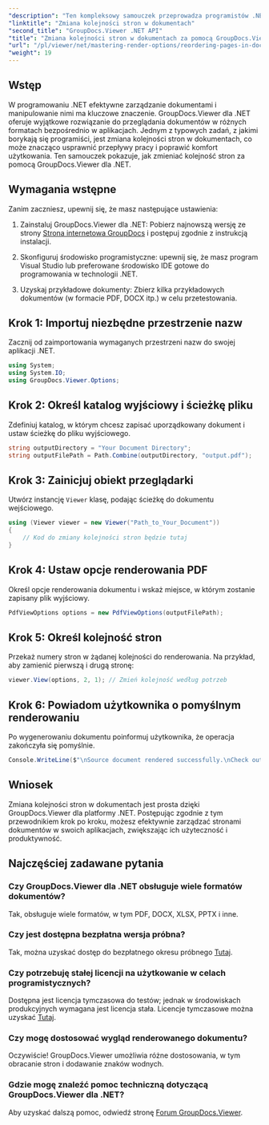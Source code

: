 ```yaml
---
"description": "Ten kompleksowy samouczek przeprowadza programistów .NET przez proces zmiany kolejności stron w różnych formatach dokumentów przy użyciu narzędzia GroupDocs.Viewer dla .NET."
"linktitle": "Zmiana kolejności stron w dokumentach"
"second_title": "GroupDocs.Viewer .NET API"
"title": "Zmiana kolejności stron w dokumentach za pomocą GroupDocs.Viewer dla platformy .NET"
"url": "/pl/viewer/net/mastering-render-options/reordering-pages-in-document/"
"weight": 19
---
```


## Wstęp

W programowaniu .NET efektywne zarządzanie dokumentami i manipulowanie nimi ma kluczowe znaczenie. GroupDocs.Viewer dla .NET oferuje wyjątkowe rozwiązanie do przeglądania dokumentów w różnych formatach bezpośrednio w aplikacjach. Jednym z typowych zadań, z jakimi borykają się programiści, jest zmiana kolejności stron w dokumentach, co może znacząco usprawnić przepływy pracy i poprawić komfort użytkowania. Ten samouczek pokazuje, jak zmieniać kolejność stron za pomocą GroupDocs.Viewer dla .NET.

## Wymagania wstępne

Zanim zaczniesz, upewnij się, że masz następujące ustawienia:

1. Zainstaluj GroupDocs.Viewer dla .NET: Pobierz najnowszą wersję ze strony [Strona internetowa GroupDocs](https://releases.groupdocs.com/viewer/net/) i postępuj zgodnie z instrukcją instalacji.
   
2. Skonfiguruj środowisko programistyczne: upewnij się, że masz program Visual Studio lub preferowane środowisko IDE gotowe do programowania w technologii .NET.

3. Uzyskaj przykładowe dokumenty: Zbierz kilka przykładowych dokumentów (w formacie PDF, DOCX itp.) w celu przetestowania.

## Krok 1: Importuj niezbędne przestrzenie nazw

Zacznij od zaimportowania wymaganych przestrzeni nazw do swojej aplikacji .NET.

```csharp
using System;
using System.IO;
using GroupDocs.Viewer.Options;
```

## Krok 2: Określ katalog wyjściowy i ścieżkę pliku

Zdefiniuj katalog, w którym chcesz zapisać uporządkowany dokument i ustaw ścieżkę do pliku wyjściowego.

```csharp
string outputDirectory = "Your Document Directory";
string outputFilePath = Path.Combine(outputDirectory, "output.pdf");
```

## Krok 3: Zainicjuj obiekt przeglądarki

Utwórz instancję `Viewer` klasę, podając ścieżkę do dokumentu wejściowego.

```csharp
using (Viewer viewer = new Viewer("Path_to_Your_Document"))
{
    // Kod do zmiany kolejności stron będzie tutaj
}
```

## Krok 4: Ustaw opcje renderowania PDF

Określ opcje renderowania dokumentu i wskaż miejsce, w którym zostanie zapisany plik wyjściowy.

```csharp
PdfViewOptions options = new PdfViewOptions(outputFilePath);
```

## Krok 5: Określ kolejność stron

Przekaż numery stron w żądanej kolejności do renderowania. Na przykład, aby zamienić pierwszą i drugą stronę:

```csharp
viewer.View(options, 2, 1); // Zmień kolejność według potrzeb
```

## Krok 6: Powiadom użytkownika o pomyślnym renderowaniu

Po wygenerowaniu dokumentu poinformuj użytkownika, że operacja zakończyła się pomyślnie.

```csharp
Console.WriteLine($"\nSource document rendered successfully.\nCheck output in {outputDirectory}.");
```

## Wniosek

Zmiana kolejności stron w dokumentach jest prosta dzięki GroupDocs.Viewer dla platformy .NET. Postępując zgodnie z tym przewodnikiem krok po kroku, możesz efektywnie zarządzać stronami dokumentów w swoich aplikacjach, zwiększając ich użyteczność i produktywność.

## Najczęściej zadawane pytania

### Czy GroupDocs.Viewer dla .NET obsługuje wiele formatów dokumentów?
Tak, obsługuje wiele formatów, w tym PDF, DOCX, XLSX, PPTX i inne.

### Czy jest dostępna bezpłatna wersja próbna?
Tak, można uzyskać dostęp do bezpłatnego okresu próbnego [Tutaj](https://releases.groupdocs.com/).

### Czy potrzebuję stałej licencji na użytkowanie w celach programistycznych?
Dostępna jest licencja tymczasowa do testów; jednak w środowiskach produkcyjnych wymagana jest licencja stała. Licencje tymczasowe można uzyskać [Tutaj](https://purchase.groupdocs.com/temporary-license/).

### Czy mogę dostosować wygląd renderowanego dokumentu?
Oczywiście! GroupDocs.Viewer umożliwia różne dostosowania, w tym obracanie stron i dodawanie znaków wodnych.

### Gdzie mogę znaleźć pomoc techniczną dotyczącą GroupDocs.Viewer dla .NET?
Aby uzyskać dalszą pomoc, odwiedź stronę [Forum GroupDocs.Viewer](https://forum.groupdocs.com/c/viewer/9).